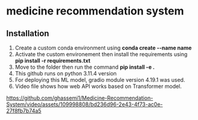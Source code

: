 # medicine recommendation system


## Installation

1. Create a custom conda environment using **conda create --name name**
2. Activate the custom environement then install the requirements using **pip install -r requirements.txt**
3. Move to the folder then run the command **pip install -e .**
4. This github runs on python 3.11.4 version
5. For deploying this ML model, gradio module version 4.19.1 was used.
6. Video file shows how web API works based on Transformer model.


https://github.com/ghassemi1/Medicine-Recommendation-System/video/assets/109998808/bd236d96-2e43-4f73-ac0e-27f8fb7b74a5

